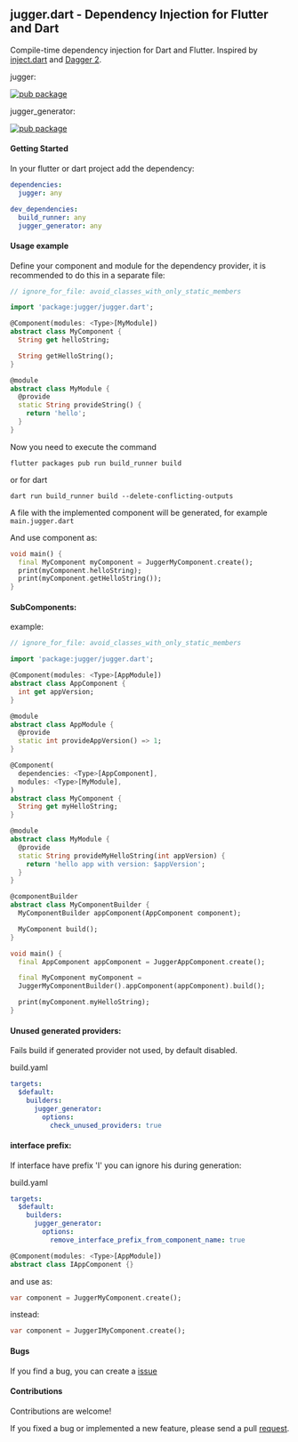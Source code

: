 ## jugger.dart - Dependency Injection for Flutter and Dart

Compile-time dependency injection for Dart and Flutter. Inspired by [inject.dart](https://github.com/google/inject.dart) and [Dagger 2](https://github.com/google/dagger).

jugger:

[![pub package](https://img.shields.io/pub/v/jugger.svg?style=plastic&logo=appveyor)](https://pub.dartlang.org/packages/jugger)

jugger_generator:

[![pub package](https://img.shields.io/pub/v/jugger_generator.svg?style=plastic&logo=appveyor)](https://pub.dartlang.org/packages/jugger_generator)

#### Getting Started

In your flutter or dart project add the dependency:

```yml
dependencies:
  jugger: any

dev_dependencies:
  build_runner: any
  jugger_generator: any
```

#### Usage example
Define your component and module for the dependency provider, it is recommended to do this in a separate file:
```dart
// ignore_for_file: avoid_classes_with_only_static_members

import 'package:jugger/jugger.dart';

@Component(modules: <Type>[MyModule])
abstract class MyComponent {
  String get helloString;

  String getHelloString();
}

@module
abstract class MyModule {
  @provide
  static String provideString() {
    return 'hello';
  }
}
```

Now you need to execute the command
```
flutter packages pub run build_runner build
```
or for dart
```
dart run build_runner build --delete-conflicting-outputs
```

A file with the implemented component will be generated, for example ```main.jugger.dart```

And use component as:
```dart
void main() {
  final MyComponent myComponent = JuggerMyComponent.create();
  print(myComponent.helloString);
  print(myComponent.getHelloString());
}
```

#### SubComponents:
example:
```dart
// ignore_for_file: avoid_classes_with_only_static_members

import 'package:jugger/jugger.dart';

@Component(modules: <Type>[AppModule])
abstract class AppComponent {
  int get appVersion;
}

@module
abstract class AppModule {
  @provide
  static int provideAppVersion() => 1;
}

@Component(
  dependencies: <Type>[AppComponent],
  modules: <Type>[MyModule],
)
abstract class MyComponent {
  String get myHelloString;
}

@module
abstract class MyModule {
  @provide
  static String provideMyHelloString(int appVersion) {
    return 'hello app with version: $appVersion';
  }
}

@componentBuilder
abstract class MyComponentBuilder {
  MyComponentBuilder appComponent(AppComponent component);

  MyComponent build();
}

void main() {
  final AppComponent appComponent = JuggerAppComponent.create();

  final MyComponent myComponent =
  JuggerMyComponentBuilder().appComponent(appComponent).build();

  print(myComponent.myHelloString);
}
```

#### Unused generated providers:
Fails build if generated provider not used, by default disabled.

build.yaml
```yaml
targets:
  $default:
    builders:
      jugger_generator:
        options:
          check_unused_providers: true
```

#### interface prefix:
If interface have prefix 'I' you can ignore his during generation:

build.yaml
```yaml
targets:
  $default:
    builders:
      jugger_generator:
        options:
          remove_interface_prefix_from_component_name: true
```
```dart
@Component(modules: <Type>[AppModule])
abstract class IAppComponent {}
```
and use as:
```dart
var component = JuggerMyComponent.create();
```
instead:
```dart
var component = JuggerIMyComponent.create();
```

#### Bugs
If you find a bug, you can create a [issue](https://github.com/ivk1800/jugger.dart/issues/new)

#### Contributions
Contributions are welcome!

If you fixed a bug or implemented a new feature, please send a pull [request](https://github.com/ivk1800/jugger.dart/pulls).
